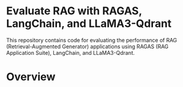 # Evaluate RAG with RAGAS, LangChain, and LLaMA3-Qdrant
This repository contains code for evaluating the performance of RAG (Retrieval-Augmented Generator) applications using RAGAS (RAG Application Suite), LangChain, and LLaMA3-Qdrant.

# Overview
